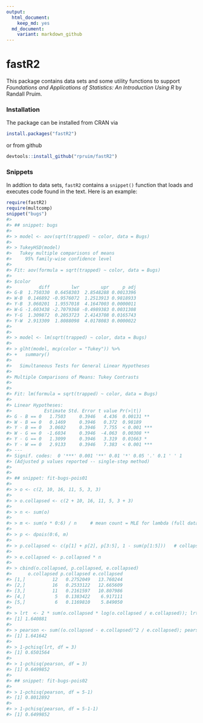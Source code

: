 ```yaml
---
output:
  html_document:
    keep_md: yes
  md_document:
    variant: markdown_github
---
```


<!-- README.md is generated from README.Rmd. Please edit that file -->




<!-- [![CRAN_Status_Badge](http://www.r-pkg.org/badges/version/fastR2)](https://cran.r-project.org/package=fastR2) -->

fastR2
=======

This package contains data sets and some utility functions to support
*Foundations and Applications of Statistics: An Introduction Using R*
by Randall Pruim.

### Installation

The package can be installed from CRAN via

```r
install.packages("fastR2")
```
or from github

```r
devtools::install_github("rpruim/fastR2")
```

### Snippets

In addtion to data sets, `fastR2` contains a `snippet()` function that 
loads and executes code found in the text.  Here is an example:


```r
require(fastR2)
require(multcomp)
snippet("bugs")
#> 
#> ## snippet: bugs
#> 
#> > model <- aov(sqrt(trapped) ~ color, data = Bugs)
#> 
#> > TukeyHSD(model)
#>   Tukey multiple comparisons of means
#>     95% family-wise confidence level
#> 
#> Fit: aov(formula = sqrt(trapped) ~ color, data = Bugs)
#> 
#> $color
#>          diff        lwr        upr     p adj
#> G-B  1.750330  0.6458303  2.8548288 0.0013396
#> W-B  0.146892 -0.9576072  1.2513913 0.9818933
#> Y-B  3.060201  1.9557018  4.1647003 0.0000011
#> W-G -1.603438 -2.7079368 -0.4989383 0.0031308
#> Y-G  1.309872  0.2053723  2.4143708 0.0165743
#> Y-W  2.913309  1.8088098  4.0178083 0.0000022
#> 
#> 
#> > model <- lm(sqrt(trapped) ~ color, data = Bugs)
#> 
#> > glht(model, mcp(color = "Tukey")) %>%
#> +   summary()          
#> 
#> 	 Simultaneous Tests for General Linear Hypotheses
#> 
#> Multiple Comparisons of Means: Tukey Contrasts
#> 
#> 
#> Fit: lm(formula = sqrt(trapped) ~ color, data = Bugs)
#> 
#> Linear Hypotheses:
#>            Estimate Std. Error t value Pr(>|t|)    
#> G - B == 0   1.7503     0.3946   4.436  0.00131 ** 
#> W - B == 0   0.1469     0.3946   0.372  0.98189    
#> Y - B == 0   3.0602     0.3946   7.755  < 0.001 ***
#> W - G == 0  -1.6034     0.3946  -4.063  0.00308 ** 
#> Y - G == 0   1.3099     0.3946   3.319  0.01663 *  
#> Y - W == 0   2.9133     0.3946   7.383  < 0.001 ***
#> ---
#> Signif. codes:  0 '***' 0.001 '**' 0.01 '*' 0.05 '.' 0.1 ' ' 1
#> (Adjusted p values reported -- single-step method)
#> 
#> 
#> ## snippet: fit-bugs-pois01
#> 
#> > o <- c(2, 10, 16, 11, 5, 3, 3)
#> 
#> > o.collapsed <- c(2 + 10, 16, 11, 5, 3 + 3)
#> 
#> > n <- sum(o)
#> 
#> > m <- sum(o * 0:6) / n     # mean count = MLE for lambda (full data)
#> 
#> > p <- dpois(0:6, m)  
#> 
#> > p.collapsed <- c(p[1] + p[2], p[3:5], 1 - sum(p[1:5]))   # collapsed probs
#> 
#> > e.collapsed <- p.collapsed * n
#> 
#> > cbind(o.collapsed, p.collapsed, e.collapsed)
#>      o.collapsed p.collapsed e.collapsed
#> [1,]          12   0.2752049   13.760244
#> [2,]          16   0.2533122   12.665609
#> [3,]          11   0.2161597   10.807986
#> [4,]           5   0.1383422    6.917111
#> [5,]           6   0.1169810    5.849050
#> 
#> > lrt  <- 2 * sum(o.collapsed * log(o.collapsed / e.collapsed)); lrt
#> [1] 1.640881
#> 
#> > pearson <- sum((o.collapsed - e.collapsed)^2 / e.collapsed); pearson
#> [1] 1.641642
#> 
#> > 1-pchisq(lrt, df = 3)
#> [1] 0.6501564
#> 
#> > 1-pchisq(pearson, df = 3)
#> [1] 0.6499852
#> 
#> ## snippet: fit-bugs-pois02
#> 
#> > 1-pchisq(pearson, df = 5-1)
#> [1] 0.8012892
#> 
#> > 1-pchisq(pearson, df = 5-1-1)
#> [1] 0.6499852
```


